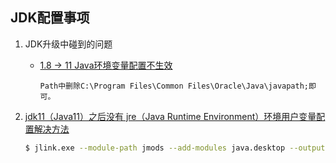 JDK配置事项
---
1. JDK升级中碰到的问题
    * [1.8 -> 11 Java环境变量配置不生效](https://zhuanlan.zhihu.com/p/376054382)
    
        `Path中删除C:\Program Files\Common Files\Oracle\Java\javapath;即可。`
1. [jdk11（Java11）之后没有 jre（Java Runtime Environment）环境用户变量配置解决方法](https://bbs.huaweicloud.com/blogs/242257)
    ```sh
    $ jlink.exe --module-path jmods --add-modules java.desktop --output jre
    ```